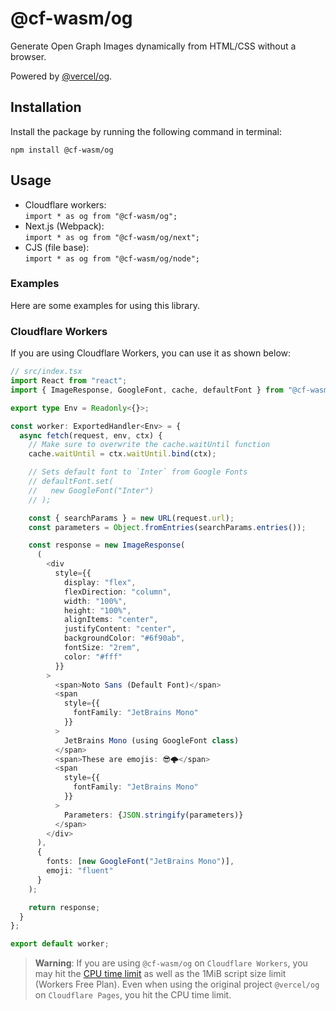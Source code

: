# @cf-wasm/og

Generate Open Graph Images dynamically from HTML/CSS without a browser.  

Powered by [@vercel/og](https://www.npmjs.com/package/@vercel/og).

## Installation

Install the package by running the following command in terminal:

```shell
npm install @cf-wasm/og
```

## Usage

- Cloudflare workers:  
  `import * as og from "@cf-wasm/og";`
- Next.js (Webpack):  
  `import * as og from "@cf-wasm/og/next";`
- CJS (file base):  
  `import * as og from "@cf-wasm/og/node";`

### Examples

Here are some examples for using this library.

### Cloudflare Workers

If you are using Cloudflare Workers, you can use it as shown below:

```ts
// src/index.tsx
import React from "react";
import { ImageResponse, GoogleFont, cache, defaultFont } from "@cf-wasm/og";

export type Env = Readonly<{}>;

const worker: ExportedHandler<Env> = {
  async fetch(request, env, ctx) {
    // Make sure to overwrite the cache.waitUntil function
    cache.waitUntil = ctx.waitUntil.bind(ctx);

    // Sets default font to `Inter` from Google Fonts
    // defaultFont.set(
    //   new GoogleFont("Inter")
    // );

    const { searchParams } = new URL(request.url);
    const parameters = Object.fromEntries(searchParams.entries());

    const response = new ImageResponse(
      (
        <div
          style={{
            display: "flex",
            flexDirection: "column",
            width: "100%",
            height: "100%",
            alignItems: "center",
            justifyContent: "center",
            backgroundColor: "#6f90ab",
            fontSize: "2rem",
            color: "#fff"
          }}
        >
          <span>Noto Sans (Default Font)</span>
          <span
            style={{
              fontFamily: "JetBrains Mono"
            }}
          >
            JetBrains Mono (using GoogleFont class)
          </span>
          <span>These are emojis: 😎🌩️</span>
          <span
            style={{
              fontFamily: "JetBrains Mono"
            }}
          >
            Parameters: {JSON.stringify(parameters)}
          </span>
        </div>
      ),
      {
        fonts: [new GoogleFont("JetBrains Mono")],
        emoji: "fluent"
      }
    );

    return response;
  }
};

export default worker;
```

> **Warning**: If you are using `@cf-wasm/og` on `Cloudflare Workers`, you may hit the [CPU time limit](https://developers.cloudflare.com/workers/platform/limits/#cpu-time) as well as the 1MiB script size limit (Workers Free Plan). Even when using the original project `@vercel/og` on `Cloudflare Pages`, you hit the CPU time limit.
